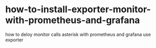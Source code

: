 # how-to-install-exporter-monitor-with-prometheus-and-grafana
how to deloy monitor calls asterisk with prometheus and grafana use exporter

